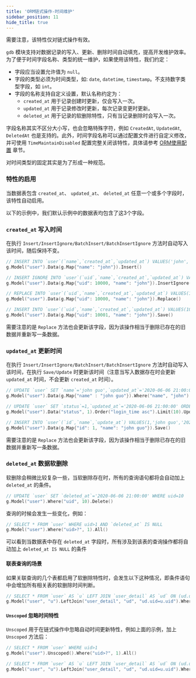 ```yaml
---
title: 'ORM链式操作-时间维护'
sidebar_position: 11
hide_title: true
---
```


需要注意，该特性仅对链式操作有效。

`gdb` 模块支持对数据记录的写入、更新、删除时间自动填充，提高开发维护效率。为了便于时间字段名称、类型的统一维护，如果使用该特性，我们约定：

- 字段应当设置允许值为 `null`。
- 字段的类型必须为时间类型，如: `date`, `datetime`, `timestamp`。不支持数字类型字段，如 `int`。
- 字段的名称支持自定义设置，默认名称约定为：
  - `created_at` 用于记录创建时更新，仅会写入一次。
  - `updated_at` 用于记录修改时更新，每次记录变更时更新。
  - `deleted_at` 用于记录的软删除特性，只有当记录删除时会写入一次。

字段名称其实不区分大小写，也会忽略特殊字符，例如 `CreatedAt`, `UpdatedAt`, `DeletedAt` 也是支持的。此外，时间字段名称可以通过配置文件进行自定义修改，并可使用 `TimeMaintainDisabled` 配置完整关闭该特性，具体请参考 [ORM使用配置](../ORM使用配置.md) 章节。

对时间类型的固定其实是为了形成一种规范。

### 特性的启用

当数据表包含 `created_at`、 `updated_at`、 `deleted_at` 任意一个或多个字段时，该特性自动启用。

以下的示例中，我们默认示例中的数据表均包含了这3个字段。

### `created_at` 写入时间

在执行 `Insert/InsertIgnore/BatchInsert/BatchInsertIgnore` 方法时自动写入该时间，随后保持不变。

```go
// INSERT INTO `user`(`name`,`created_at`,`updated_at`) VALUES('john', `2020-06-06 21:00:00`, `2020-06-06 21:00:00`)
g.Model("user").Data(g.Map{"name": "john"}).Insert()

// INSERT IGNORE INTO `user`(`uid`,`name`,`created_at`,`updated_at`) VALUES(10000,'john', `2020-06-06 21:00:00`, `2020-06-06 21:00:00`)
g.Model("user").Data(g.Map{"uid": 10000, "name": "john"}).InsertIgnore()

// REPLACE INTO `user`(`uid`,`name`,`created_at`,`updated_at`) VALUES(10000,'john', `2020-06-06 21:00:00`, `2020-06-06 21:00:00`)
g.Model("user").Data(g.Map{"uid": 10000, "name": "john"}).Replace()

// INSERT INTO `user`(`uid`,`name`,`created_at`,`updated_at`) VALUES(10001,'john', `2020-06-06 21:00:00`, `2020-06-06 21:00:00`) ON DUPLICATE KEY UPDATE `uid`=VALUES(`uid`),`name`=VALUES(`name`),`updated_at`=VALUES(`updated_at`)
g.Model("user").Data(g.Map{"uid": 10001, "name": "john"}).Save()
```

需要注意的是 `Replace` 方法也会更新该字段，因为该操作相当于删除已存在的旧数据并重新写一条数据。

### `updated_at` 更新时间

在执行 `Insert/InsertIgnore/BatchInsert/BatchInsertIgnore` 方法时自动写入该时间，在执行 `Save/Update` 时更新该时间（注意当写入数据存在时会更新 `updated_at` 时间，不会更新 `created_at` 时间）。

```go
// UPDATE `user` SET `name`='john guo',`updated_at`='2020-06-06 21:00:00' WHERE name='john'
g.Model("user").Data(g.Map{"name" : "john guo"}).Where("name", "john").Update()

// UPDATE `user` SET `status`=1,`updated_at`='2020-06-06 21:00:00' ORDER BY `login_time` asc LIMIT 10
g.Model("user").Data("status", 1).Order("login_time asc").Limit(10).Update()

// INSERT INTO `user`(`id`,`name`,`update_at`) VALUES(1,'john guo','2020-12-29 20:16:14') ON DUPLICATE KEY UPDATE `id`=VALUES(`id`),`name`=VALUES(`name`),`update_at`=VALUES(`update_at`)
g.Model("user").Data(g.Map{"id": 1, "name": "john guo"}).Save()
```

需要注意的是 `Replace` 方法也会更新该字段，因为该操作相当于删除已存在的旧数据并重新写一条数据。

### `deleted_at` 数据软删除

软删除会稍微比较复杂一些，当软删除存在时，所有的查询语句都将会自动加上 `deleted_at` 的条件。

```go
// UPDATE `user` SET `deleted_at`='2020-06-06 21:00:00' WHERE uid=10
g.Model("user").Where("uid", 10).Delete()
```

查询的时候会发生一些变化，例如：

```go
// SELECT * FROM `user` WHERE uid>1 AND `deleted_at` IS NULL
g.Model("user").Where("uid>?", 1).All()
```

可以看到当数据表中存在 `deleted_at` 字段时，所有涉及到该表的查询操作都将自动加上 `deleted_at IS NULL` 的条件

#### 联表查询的场景

如果关联查询的几个表都启用了软删除特性时，会发生以下这种情况，即条件语句中会增加所有相关表的软删除时间判断。

```go
// SELECT * FROM `user` AS `u` LEFT JOIN `user_detail` AS `ud` ON (ud.uid=u.uid) WHERE u.uid=10 AND `u`.`deleted_at` IS NULL AND `ud`.`deleteat` IS NULL LIMIT 1
g.Model("user", "u").LeftJoin("user_detail", "ud", "ud.uid=u.uid").Where("u.uid", 10).One()
```

#### `Unscoped` 忽略时间特性

`Unscoped` 用于在链式操作中忽略自动时间更新特性，例如上面的示例，加上 `Unscoped` 方法后：

```go
// SELECT * FROM `user` WHERE uid>1
g.Model("user").Unscoped().Where("uid>?", 1).All()

// SELECT * FROM `user` AS `u` LEFT JOIN `user_detail` AS `ud` ON (ud.uid=u.uid) WHERE u.uid=10 LIMIT 1
g.Model("user", "u").LeftJoin("user_detail", "ud", "ud.uid=u.uid").Where("u.uid", 10).Unscoped().One()
```